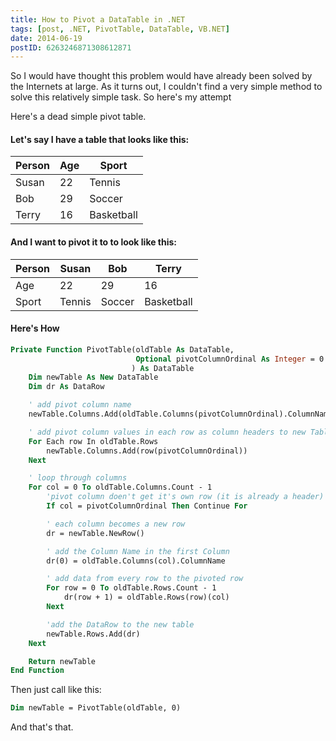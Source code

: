 ```yaml
---
title: How to Pivot a DataTable in .NET
tags: [post, .NET, PivotTable, DataTable, VB.NET]
date: 2014-06-19
postID: 6263246871308612871
---
```


So I would have thought this problem would have already been solved by the Internets at large.  As it turns out, I couldn't find a very simple method to solve this relatively simple task.  So here's my attempt

Here's a dead simple pivot table.

#### Let's say I have a table that looks like this:

Person  | Age | Sport
--------|-----|-------
Susan   | 22  | Tennis
Bob     | 29  | Soccer
Terry   | 16  | Basketball

#### And I want to pivot it to to look like this:

Person  | Susan    | Bob    | Terry
--------|----------|--------|--------
Age     | 22       | 29     | 16
Sport   | Tennis   | Soccer | Basketball

#### Here's How

```vb
Private Function PivotTable(oldTable As DataTable, 
                            Optional pivotColumnOrdinal As Integer = 0
                           ) As DataTable
    Dim newTable As New DataTable
    Dim dr As DataRow

    ' add pivot column name
    newTable.Columns.Add(oldTable.Columns(pivotColumnOrdinal).ColumnName)

    ' add pivot column values in each row as column headers to new Table
    For Each row In oldTable.Rows
        newTable.Columns.Add(row(pivotColumnOrdinal))
    Next

    ' loop through columns
    For col = 0 To oldTable.Columns.Count - 1
        'pivot column doen't get it's own row (it is already a header)
        If col = pivotColumnOrdinal Then Continue For

        ' each column becomes a new row
        dr = newTable.NewRow()

        ' add the Column Name in the first Column
        dr(0) = oldTable.Columns(col).ColumnName

        ' add data from every row to the pivoted row
        For row = 0 To oldTable.Rows.Count - 1
            dr(row + 1) = oldTable.Rows(row)(col)
        Next

        'add the DataRow to the new table
        newTable.Rows.Add(dr)
    Next

    Return newTable
End Function
```

Then just call like this:

```vb
Dim newTable = PivotTable(oldTable, 0)
```


And that's that.
